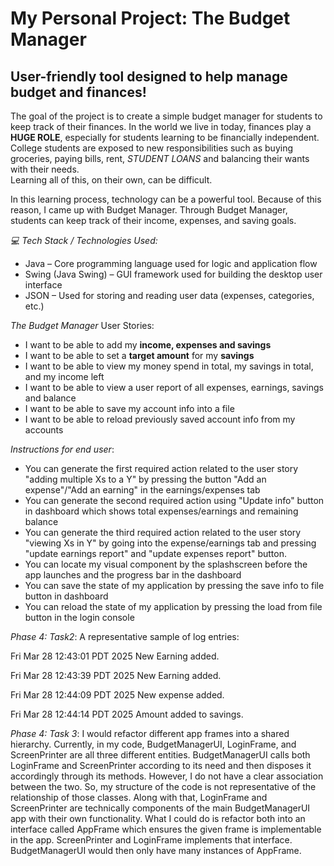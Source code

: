 # My Personal Project: The Budget Manager

## User-friendly tool designed to help manage budget and finances!

The goal of the project is to create a simple budget manager for students to 
keep track of their finances. In the world we live in today, finances play a
**HUGE ROLE**, especially for students learning to be financially independent.
College students are exposed to new responsibilities such as buying groceries,
paying bills, rent, *STUDENT LOANS* and balancing their wants with their needs.  
Learning all of this, on their own, can be difficult.

In this learning process, technology can be a powerful tool. Because of this reason,
I came up with Budget Manager. Through Budget Manager, students can keep track of their income, 
expenses, and saving goals.  

*💻 Tech Stack / Technologies Used:*
- Java – Core programming language used for logic and application flow
- Swing (Java Swing) – GUI framework used for building the desktop user interface
- JSON – Used for storing and reading user data (expenses, categories, etc.)

*The Budget Manager* User Stories:
- I want to be able to add my **income, expenses and savings**
- I want to be able to set a **target amount** for my **savings** 
- I want to be able to view my money spend in total, my savings in total, and my income left
- I want to be able to view a user report of all expenses, earnings, savings and balance
- I want to be able to save my account info into a file
- I want to be able to reload previously saved account info from my accounts


*Instructions for end user*:
- You can generate the first required action related to the user story "adding multiple Xs to a Y" by pressing the button "Add an expense"/"Add an earning" in the earnings/expenses tab
- You can generate the second required action using "Update info" button in dashboard which shows total expenses/earnings and remaining balance
- You can generate the third required action related to the user story "viewing Xs in Y" by going into the expense/earnings tab and pressing "update earnings report" and "update expenses report" button.
- You can locate my visual component by the splashscreen before the app launches and the progress bar in the dashboard
- You can save the state of my application by pressing the save info to file button in dashboard
- You can reload the state of my application by pressing the load from file button in the login console

*Phase 4: Task2*:
A representative sample of log entries:

Fri Mar 28 12:43:01 PDT 2025
New Earning added.

Fri Mar 28 12:43:39 PDT 2025
New Earning added.

Fri Mar 28 12:44:09 PDT 2025
New expense added.

Fri Mar 28 12:44:14 PDT 2025
Amount added to savings.

*Phase 4: Task 3*:
I would refactor different app frames into a shared hierarchy. Currently, in my code, BudgetManagerUI, LoginFrame, and ScreenPrinter are all three different entities. BudgetManagerUI calls both LoginFrame and ScreenPrinter according to its need and then disposes it accordingly through its methods. However, I do not have a clear association between the two. So, my structure of the code is not representative of the relationship of those classes. Along with that, LoginFrame and ScreenPrinter are technically components of the main BudgetManagerUI app with their own functionality. What I could do is refactor both into an interface called AppFrame which ensures the given frame is implementable in the app. ScreenPrinter and LoginFrame implements that interface. BudgetManagerUI would then only have many instances of AppFrame. 
